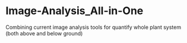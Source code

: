 # Image-Analysis_All-in-One
Combining current image analysis tools for quantify whole plant system (both above and below ground)
